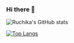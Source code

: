 ### Hi there 👋

![Ruchika's GitHub stats](https://github-readme-stats.vercel.app/api?username=ruchikamuddinagiri&show_icons=true&theme=radical)

[![Top Langs](https://github-readme-stats.vercel.app/api/top-langs/?username=ruchikamuddinagiri)](https://github.com/anuraghazra/github-readme-stats)
<!--
**ruchikamuddinagiri/ruchikamuddinagiri** is a ✨ _special_ ✨ repository because its `README.md` (this file) appears on your GitHub profile.

Here are some ideas to get you started:
anuraghazra
- 🔭 I’m currently working on ...
- 🌱 I’m currently learning ...
- 👯 I’m looking to collaborate on ...
- 🤔 I’m looking for help with ...
- 💬 Ask me about ...
- 📫 How to reach me: ...
- 😄 Pronouns: ...
- ⚡ Fun fact: ...
-->

